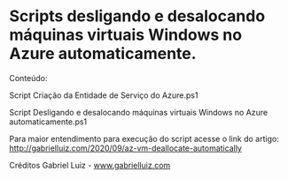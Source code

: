 # Scripts desligando e desalocando máquinas virtuais Windows no Azure automaticamente.

Conteúdo:

Script Criação da Entidade de Serviço do Azure.ps1

Script Desligando e desalocando máquinas virtuais Windows no Azure automaticamente.ps1

Para maior entendimento para execução do script acesse o link do artigo: http://gabrielluiz.com/2020/09/az-vm-deallocate-automatically

Créditos Gabriel Luiz - www.gabrielluiz.com
